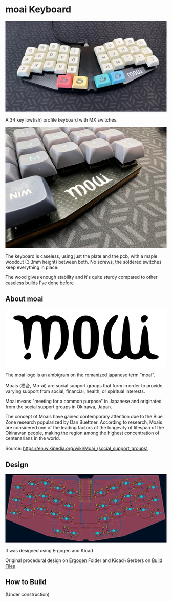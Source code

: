 # moai Keyboard

![Moai](gallery/photo1.png)

A 34 key low(ish) profile keyboard with MX switches.

![Moai Detail](gallery/photo2.png)

The keyboard is caseless, using just the plate and the pcb, with a maple woodcut (3.3mm height) between both. No screws, the soldered switches keep everything in place.

The wood gives enough stability and it's quite sturdy compared to other caseless builds I've done before

## About moai

![Moai Logo](images/moai_vector.png)

The moai logo is an ambigram on the romanized japanese term "moai".

Moais (模合, Mo-ai) are social support groups that form in order to provide varying support from social, financial, health, or spiritual interests.

Moai means "meeting for a common purpose" in Japanese and originated from the social support groups in Okinawa, Japan.

The concept of Moais have gained contemporary attention due to the Blue Zone research popularized by Dan Buettner. According to research, Moais are considered one of the leading factors of the longevity of lifespan of the Okinawan people, making the region among the highest concentration of centenarians in the world.

Source: <https://en.wikipedia.org/wiki/Moai_(social_support_groups)>

## Design

![Moai PCB](images/kicad_pcb.png)

It was designed using Ergogen and Kicad.

Original procedural design on [Ergogen](ergogen/moai.yaml) Folder and Kicad+Gerbers on [Build Files](build_files/)


## How to Build

(Under construction)
